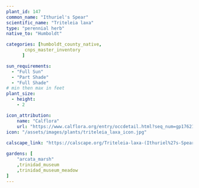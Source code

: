 ```yaml
---
plant_id: 147 
common_name: "Ithuriel's Spear"
scientific_name: "Triteleia laxa"
type: "perennial herb"
native_to: "Humboldt"

categories: [humboldt_county_native,
       cnps_master_inventory
      ]

sun_requirements:
  - "Full Sun"
  - "Part Shade"
  - "Full Shade"
# min then max in feet
plant_size:
  - height: 
    - 2 

icon_attribution: 
    name: "Calflora"
    url: "https://www.calflora.org/entry/occdetail.html?seq_num=gp17621"
icon: "/assets/images/plants/triteleia_laxa_icon.jpg"
 
calscape_link: "https://calscape.org/Triteleia-laxa-(Ithuriel%27s-Spear)"

gardens: [ 
    "arcata_marsh"
    ,trinidad_museum
    ,trinidad_museum_meadow
]
---
```

